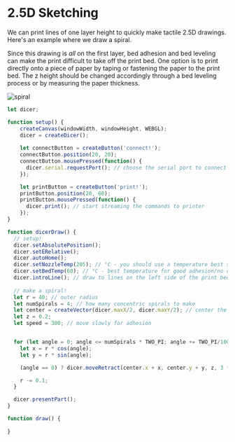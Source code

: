 # 2.5D Sketching
We can print lines of one layer height to quickly make tactile 2.5D drawings. Here's an example where we draw a spiral. 

Since this drawing is *all* on the first layer, bed adhesion and bed leveling can make the print difficult to take off the print bed. One option is to print directly onto a piece of paper by taping or fastening the paper to the print bed. The z height should be changed accordingly through a bed leveling process or by measuring the paper thickness. 

![spiral](./assets/spiral.png)

```javascript
let dicer;

function setup() {
    createCanvas(windowWidth, windowHeight, WEBGL);
    dicer = createDicer();
  
    let connectButton = createButton('connect!');
    connectButton.position(20, 20);
    connectButton.mousePressed(function() {
      dicer.serial.requestPort(); // choose the serial port to connect to
    });

    let printButton = createButton('print!');
    printButton.position(20, 60);
    printButton.mousePressed(function() {
      dicer.print(); // start streaming the commands to printer
    });
}

function dicerDraw() {
  // setup!
  dicer.setAbsolutePosition(); 
  dicer.setERelative(); 
  dicer.autoHome();
  dicer.setNozzleTemp(205); // °C - you should use a temperature best suited for your filament!
  dicer.setBedTemp(60); // °C - best temperature for good adhesion/no curling will vary based on filament used!
  dicer.introLine(); // draw to lines on the left side of the print bed
  
  // make a spiral!
  let r = 40; // outer radius
  let numSpirals = 4; // how many concentric spirals to make
  let center = createVector(dicer.maxX/2, dicer.maxY/2); // center the spiral on the print bed
  let z = 0.2;
  let speed = 300; // move slowly for adhesion


  for (let angle = 0; angle <= numSpirals * TWO_PI; angle += TWO_PI/100) {
    let x = r * cos(angle); 
    let y = r * sin(angle); 

    (angle == 0) ? dicer.moveRetract(center.x + x, center.y + y, z, 3 * speed) : dicer.moveExtrude(center.x + x, center.y + y, z, speed); // we don't want to extrude when moving from intro line to the first point of the spiral

    r -= 0.1;
  }

  dicer.presentPart();
}

function draw() {
  
}
```